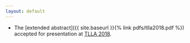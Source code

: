 ```yaml
---
layout: default
---
```


  - The [extended abstract]({{ site.baseurl }}{% link pdfs/tlla2018.pdf %}) accepted for presentation at [TLLA 2018](http://lipn.univ-paris13.fr/TLLALinearity18/).